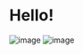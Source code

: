 # Hello!
![image](https://github.com/YuXushi/HelloWorld/assets/150656566/d182d714-57ae-4afe-81da-239d0e504f0e)
![image](https://github.com/YuXushi/HelloWorld/assets/150656566/8965d14d-3343-40ba-9101-5eae602f1b7e) 
